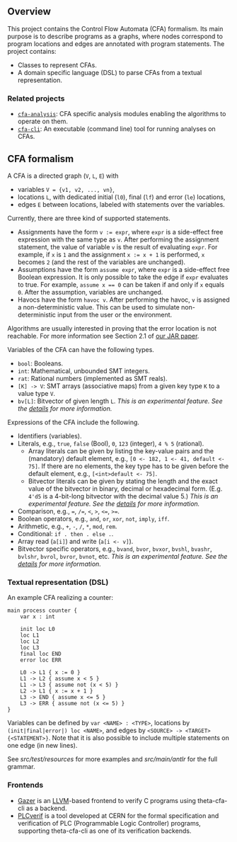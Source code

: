 ## Overview

This project contains the Control Flow Automata (CFA) formalism. Its main purpose is to describe programs as a graphs, where nodes correspond to program locations and edges are annotated with program statements.
The project contains:
* Classes to represent CFAs.
* A domain specific language (DSL) to parse CFAs from a textual representation.

### Related projects

* [`cfa-analysis`](../cfa-analysis/README.md): CFA specific analysis modules enabling the algorithms to operate on them.
* [`cfa-cli`](../cfa-cli/README.md): An executable (command line) tool for running analyses on CFAs.

## CFA formalism

A CFA is a directed graph (`V`, `L`, `E`) with

* variables `V = {v1, v2, ..., vn}`,
* locations `L`, with dedicated initial (`l0`), final (`lf`) and error (`le`) locations,
* edges `E` between locations, labeled with statements over the variables.

Currently, there are three kind of supported statements.
* Assignments have the form `v := expr`, where `expr` is a side-effect free expression with the same type as `v`.
After performing the assignment statement, the value of variable `v` is the result of evaluating `expr`.
For example, if `x` is `1` and the assignment `x := x + 1` is performed, `x` becomes `2` (and the rest of the variables are unchanged).
* Assumptions have the form `assume expr`, where `expr` is a side-effect free Boolean expression.
It is only possible to take the edge if `expr` evaluates to true.
For example, `assume x == 0` can be taken if and only if `x` equals `0`.
After the assumption, variables are unchanged.
* Havocs have the form `havoc v`.
After performing the havoc, `v` is assigned a non-deterministic value.
This can be used to simulate non-deterministic input from the user or the environment.

Algorithms are usually interested in proving that the error location is not reachable.
For more information see Section 2.1 of [our JAR paper](https://link.springer.com/content/pdf/10.1007%2Fs10817-019-09535-x.pdf).

Variables of the CFA can have the following types.
* `bool`: Booleans.
* `int`: Mathematical, unbounded SMT integers.
* `rat`: Rational numbers (implemented as SMT reals).
* `[K] -> V`: SMT arrays (associative maps) from a given key type `K` to a value type `V`.
* `bv[L]`: Bitvector of given length `L`. _This is an experimental feature. See the [details](doc/bitvectors.md) for more information._

Expressions of the CFA include the following.
* Identifiers (variables).
* Literals, e.g., `true`, `false` (Bool), `0`, `123` (integer), `4 % 5` (rational).
  * Array literals can be given by listing the key-value pairs and the (mandatory) default element, e.g., `[0 <- 182, 1 <- 41, default <- 75]`. If there are no elements, the key type has to be given before the default element, e.g., `[<int>default <- 75]`.
  * Bitvector literals can be given by stating the length and the exact value of the bitvector in binary, decimal or hexadecimal form. (E.g. `4'd5` is a 4-bit-long bitvector with the decimal value 5.) _This is an experimental feature. See the [details](doc/bitvectors.md) for more information._
* Comparison, e.g., `=`, `/=`, `<`, `>`, `<=`, `>=`.
* Boolean operators, e.g., `and`, `or`, `xor`, `not`, `imply`, `iff`.
* Arithmetic, e.g., `+`, `-`, `/`, `*`, `mod`, `rem`.
* Conditional: `if . then . else .`.
* Array read (`a[i]`) and write (`a[i <- v]`).
* Bitvector specific operators, e.g., `bvand`, `bvor`, `bvxor`, `bvshl`, `bvashr`, `bvlshr`, `bvrol`, `bvror`, `bvnot`, etc. _This is an experimental feature. See the [details](doc/bitvectors.md) for more information._

### Textual representation (DSL)

An example CFA realizing a counter:

```
main process counter {
    var x : int

    init loc L0
    loc L1
    loc L2
    loc L3
    final loc END
    error loc ERR

    L0 -> L1 { x := 0 }
    L1 -> L2 { assume x < 5 }
    L1 -> L3 { assume not (x < 5) }
    L2 -> L1 { x := x + 1 }
    L3 -> END { assume x <= 5 }
    L3 -> ERR { assume not (x <= 5) }
}
```

Variables can be defined by `var <NAME> : <TYPE>`, locations by `(init|final|error|) loc <NAME>`, and edges by `<SOURCE> -> <TARGET> {<STATEMENT>}`.
Note that it is also possible to include multiple statements on one edge (in new lines).

See _src/test/resources_ for more examples and _src/main/antlr_ for the full grammar.

### Frontends

* [Gazer](https://github.com/FTSRG/gazer) is an [LLVM](https://llvm.org/)-based frontend to verify C programs using theta-cfa-cli as a backend.
* [PLCverif](https://cern.ch/plcverif) is a tool developed at CERN for the formal specification and verification of PLC (Programmable Logic Controller) programs, supporting theta-cfa-cli as one of its verification backends.
